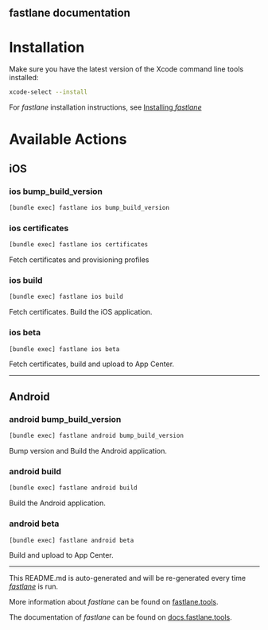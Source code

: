 fastlane documentation
----

# Installation

Make sure you have the latest version of the Xcode command line tools installed:

```sh
xcode-select --install
```

For _fastlane_ installation instructions, see [Installing _fastlane_](https://docs.fastlane.tools/#installing-fastlane)

# Available Actions

## iOS

### ios bump_build_version

```sh
[bundle exec] fastlane ios bump_build_version
```



### ios certificates

```sh
[bundle exec] fastlane ios certificates
```

Fetch certificates and provisioning profiles

### ios build

```sh
[bundle exec] fastlane ios build
```

Fetch certificates. Build the iOS application.

### ios beta

```sh
[bundle exec] fastlane ios beta
```

Fetch certificates, build and upload to App Center.

----


## Android

### android bump_build_version

```sh
[bundle exec] fastlane android bump_build_version
```

Bump version and Build the Android application.

### android build

```sh
[bundle exec] fastlane android build
```

Build the Android application.

### android beta

```sh
[bundle exec] fastlane android beta
```

Build and upload to App Center.

----

This README.md is auto-generated and will be re-generated every time [_fastlane_](https://fastlane.tools) is run.

More information about _fastlane_ can be found on [fastlane.tools](https://fastlane.tools).

The documentation of _fastlane_ can be found on [docs.fastlane.tools](https://docs.fastlane.tools).
